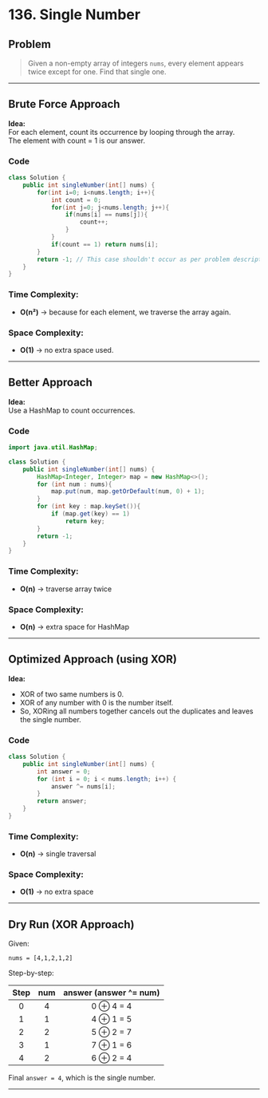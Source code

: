 # 136. Single Number

## Problem
> Given a non-empty array of integers `nums`, every element appears twice except for one. Find that single one.

---

## Brute Force Approach

**Idea:**  
For each element, count its occurrence by looping through the array.  
The element with count = 1 is our answer.

### Code
```java
class Solution {
    public int singleNumber(int[] nums) {
        for(int i=0; i<nums.length; i++){
            int count = 0;
            for(int j=0; j<nums.length; j++){
                if(nums[i] == nums[j]){
                    count++;
                }
            }
            if(count == 1) return nums[i];
        }
        return -1; // This case shouldn't occur as per problem description.
    }
}
```

### Time Complexity:  
- **O(n²)** → because for each element, we traverse the array again.

### Space Complexity:  
- **O(1)** → no extra space used.

---

## Better Approach

**Idea:**  
Use a HashMap to count occurrences.

### Code
```java
import java.util.HashMap;

class Solution {
    public int singleNumber(int[] nums) {
        HashMap<Integer, Integer> map = new HashMap<>();
        for (int num : nums){
            map.put(num, map.getOrDefault(num, 0) + 1);
        }
        for (int key : map.keySet()){
            if (map.get(key) == 1)
                return key;
        }
        return -1;
    }
}
```

### Time Complexity:
- **O(n)** → traverse array twice

### Space Complexity:
- **O(n)** → extra space for HashMap

---

## Optimized Approach (using XOR)

**Idea:**  
- XOR of two same numbers is 0.
- XOR of any number with 0 is the number itself.
- So, XORing all numbers together cancels out the duplicates and leaves the single number.

### Code
```java
class Solution {
    public int singleNumber(int[] nums) {
        int answer = 0;
        for (int i = 0; i < nums.length; i++) {
            answer ^= nums[i];
        }
        return answer;
    }
}
```

### Time Complexity:
- **O(n)** → single traversal

### Space Complexity:
- **O(1)** → no extra space

---

## Dry Run (XOR Approach)

Given:
```
nums = [4,1,2,1,2]
```
Step-by-step:

| Step | num  | answer (answer ^= num) |
|:----:|:----:|:----------------------:|
| 0    | 4    | 0 ⊕ 4 = 4               |
| 1    | 1    | 4 ⊕ 1 = 5               |
| 2    | 2    | 5 ⊕ 2 = 7               |
| 3    | 1    | 7 ⊕ 1 = 6               |
| 4    | 2    | 6 ⊕ 2 = 4               |

Final `answer = 4`, which is the single number.

---
